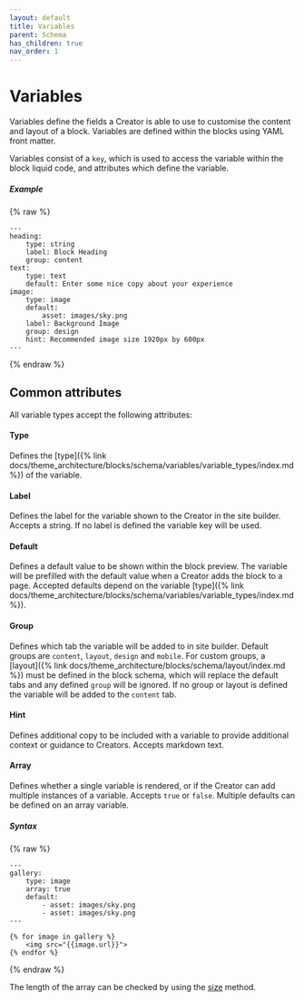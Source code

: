 ```yaml
---
layout: default
title: Variables
parent: Schema
has_children: true
nav_order: 1
---
```


# Variables

Variables define the fields a Creator is able to use to customise the content and layout of a block. Variables are defined within the blocks using YAML front matter.

Variables consist of a `key`, which is used to access the variable within the block liquid code, and attributes which define the variable.

##### Example
{% raw %}
```
---
heading:
    type: string
    label: Block Heading
    group: content
text:
    type: text
    default: Enter some nice copy about your experience
image:
    type: image
    default:
        asset: images/sky.png
    label: Background Image
    group: design
    hint: Recommended image size 1920px by 600px
---
```
{% endraw %}

## Common attributes
All variable types accept the following attributes:

#### Type
Defines the [type]({% link docs/theme_architecture/blocks/schema/variables/variable_types/index.md %}) of the variable.

#### Label
Defines the label for the variable shown to the Creator in the site builder. Accepts a string. If no label is defined the variable key will be used.

#### Default
Defines a default value to be shown within the block preview. The variable will be prefilled with the default value when a Creator adds the block to a page. Accepted defaults depend on the variable [type]({% link docs/theme_architecture/blocks/schema/variables/variable_types/index.md %}).

#### Group
Defines which tab the variable will be added to in site builder. Default groups are `content`, `layout`, `design` and `mobile`. For custom groups, a [layout]({% link docs/theme_architecture/blocks/schema/layout/index.md %}) must be defined in the block schema, which will replace the default tabs and any defined `group` will be ignored. If no group or layout is defined the variable will be added to the `content` tab.

#### Hint
Defines additional copy to be included with a variable to provide additional context or guidance to Creators. Accepts markdown text.

#### Array
Defines whether a single variable is rendered, or if the Creator can add multiple instances of a variable. Accepts `true` or `false`. Multiple defaults can be defined on an array variable.

##### Syntax
{% raw %}
```
---
gallery:
    type: image
    array: true
    default:
        - asset: images/sky.png
        - asset: images/sky.png
---

{% for image in gallery %}
    <img src="{{image.url}}"> 
{% endfor %}
```
{% endraw %}

The length of the array can be checked by using the [size](https://shopify.dev/api/liquid/filters/array-filters#size) method.